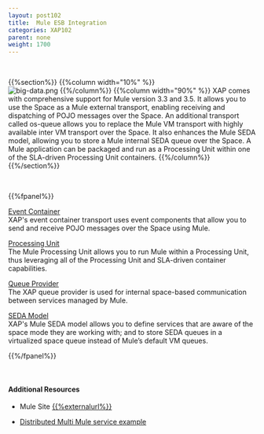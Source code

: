 ```yaml
---
layout: post102
title:  Mule ESB Integration
categories: XAP102
parent: none
weight: 1700
---
```


<br>

{{%section%}}
{{%column width="10%" %}}
<br>
![big-data.png](/attachment_files/subject/mule.png)
{{%/column%}}
{{%column width="90%" %}}
XAP comes with comprehensive support for Mule version 3.3 and 3.5. It allows you to use the Space as a Mule external transport, enabling receiving and dispatching of POJO messages over the Space.
An additional transport called os-queue allows you to replace the Mule VM transport with highly available inter VM transport over the Space.
It also enhances the Mule SEDA model, allowing you to store a Mule internal SEDA queue over the Space.
A Mule application can be packaged and run as a Processing Unit  within one of the SLA-driven Processing Unit containers.
{{%/column%}}
{{%/section%}}



<br>


{{%fpanel%}}

[Event Container](./mule-event-container-transport.html)<br>
XAP's event container transport uses event components that allow you to send and receive POJO messages over the Space using Mule.

[Processing Unit](./mule-processing-unit.html)<br>
The Mule Processing Unit allows you to run Mule within a Processing Unit, thus leveraging all of the Processing Unit and SLA-driven container capabilities.

[Queue Provider](./mule-queue-provider.html)<br>
The XAP queue provider is used for internal space-based communication between services managed by Mule.


[SEDA Model](./mule-seda-model.html)<br>
XAP's Mule SEDA model allows you to define services that are aware of the space mode they are working with; and to store SEDA queues in a virtualized space queue instead of Mule’s default VM queues.

{{%/fpanel%}}

<br>

#### Additional Resources
- Mule Site [{{%externalurl%}}](http://www.mulesoft.org/)

- [Distributed Multi Mule service example](/sbp/mule-esb-example.html)